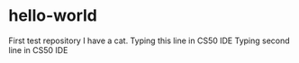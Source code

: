 # hello-world
First test repository
I have a cat.
Typing this line in CS50 IDE 
Typing second line in CS50 IDE

